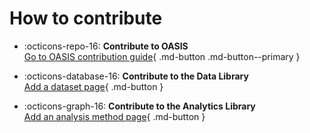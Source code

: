 # How to contribute

<!-- Three big CTAs; no other content -->

<div class="grid cards" markdown>

-   :octicons-repo-16: **Contribute to OASIS**  
    [Go to OASIS contribution guide](contribute-oasis/ "Org-level docs, templates, navigation"){ .md-button .md-button--primary }

-   :octicons-database-16: **Contribute to the Data Library**  
    [Add a dataset page](contribute-data-library/ "Streaming code + quick plot + context"){ .md-button }

-   :octicons-graph-16: **Contribute to the Analytics Library**  
    [Add an analysis method page](contribute-analytics-library/ "Generic inputs + result plot + interpretation"){ .md-button }
</div>
